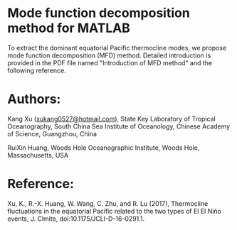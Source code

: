 # Mode function decomposition method for MATLAB

To extract the dominant equatorial Pacific thermocline modes, we propose mode function decomposition (MFD) method. Detailed introduction is provided in the PDF file named "Introduction of MFD method" and the following reference.

# Authors:  
Kang Xu (xukang0527@hotmail.com),
State Key Laboratory of Tropical Oceanography, South China Sea Institute of Oceanology, Chinese Academy of Science, Guangzhou, China

RuiXin Huang,
Woods Hole Oceanographic Institute, Woods Hole, Massachusetts, USA

# Reference: 
Xu, K., R.-X. Huang, W. Wang, C. Zhu, and R. Lu (2017), Thermocline fluctuations in the equatorial Pacific related to the two types of El El Niño events, J. Clmite, doi:10.1175/JCLI-D-16-0291.1.

